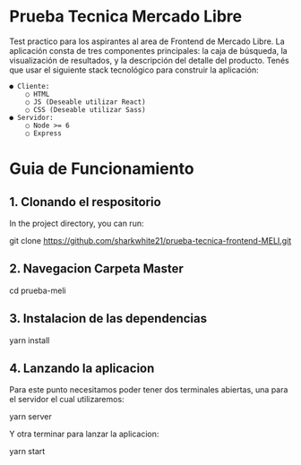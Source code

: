 # Prueba Tecnica Mercado Libre

Test practico para los aspirantes al area de Frontend de Mercado Libre.
La aplicación consta de tres componentes principales: la caja de búsqueda, la visualización de
resultados, y la descripción del detalle del producto.
Tenés que usar el siguiente stack tecnológico para construir la aplicación:

    ● Cliente:
        ○ HTML
        ○ JS (Deseable utilizar React)
        ○ CSS (Deseable utilizar Sass)
    ● Servidor:
        ○ Node >= 6
        ○ Express

# Guia de Funcionamiento

## 1. Clonando el respositorio
In the project directory, you can run:

git clone  https://github.com/sharkwhite21/prueba-tecnica-frontend-MELI.git

## 2. Navegacion Carpeta Master

cd prueba-meli

## 3. Instalacion de las dependencias

yarn install


## 4. Lanzando la aplicacion 

Para este punto necesitamos poder tener dos terminales abiertas, una para el servidor el cual utilizaremos: 

yarn server

Y otra terminar para lanzar la aplicacion:

yarn start

